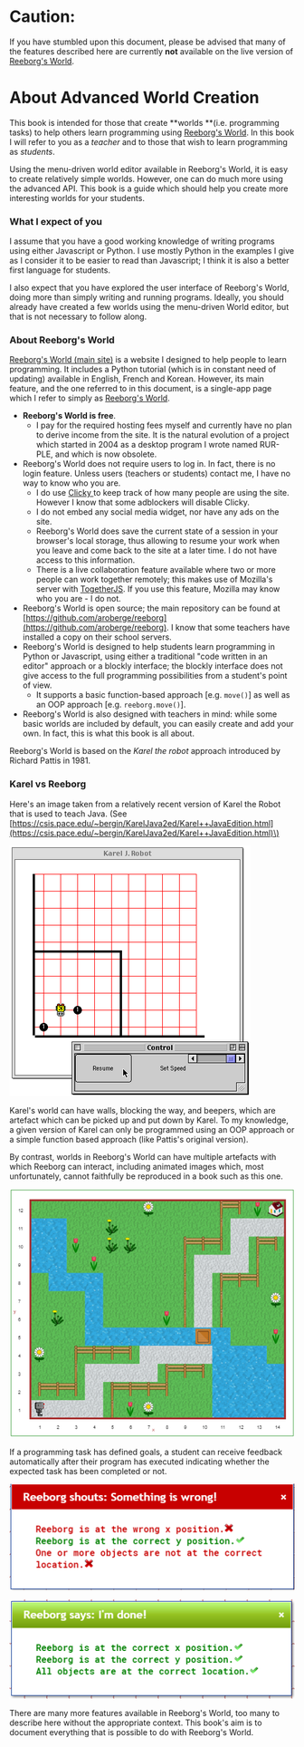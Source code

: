 # Caution:

If you have stumbled upon this document, please be advised that many of the features described here are currently **not** available on the live version of [Reeborg's World](http://reeborg.ca/reeborg.html).

# About Advanced World Creation

This book is intended for those that create **worlds **\(i.e. programming tasks\) to help others learn programming using [Reeborg's World](http://reeborg.ca/reeborg.html).  In this book I will refer to you as a _teacher_ and to those that wish to learn programming as _students_.

Using the menu-driven world editor available in Reeborg's World, it is easy to create relatively simple worlds.  However, one can do much more using the advanced API. This book is a guide which should help you create more interesting worlds for your students.

### What I expect of you

I assume that you have a good working knowledge of writing programs using either Javascript or Python. I use mostly Python in the examples I give as I consider it to be easier to read than Javascript; I think it is also a better first language for students.

I also expect that you have explored the user interface of Reeborg's World, doing more than simply writing and running programs. Ideally, you should already have created a few worlds using the menu-driven World editor, but that is not necessary to follow along.

### About Reeborg's World

[Reeborg's World \(main site\)](http://reeborg.ca) is a website I designed to help people to learn programming. It includes a Python tutorial \(which is in constant need of updating\) available in English, French and Korean. However, its main feature, and the one referred to in this document, is a single-app page which I refer to simply as [Reeborg's World](http://reeborg.ca/reeborg.html).

* **Reeborg's World is free**.
  * I pay for the required hosting fees myself and currently have no plan to derive income from the site.  It is the natural evolution of a project which started in 2004 as a desktop program I wrote named RUR-PLE, and which is now obsolete.
* Reeborg's World does not require users to log in.  In fact, there is no login feature.  Unless users \(teachers or students\) contact me, I have no way to know who you are.  
  * I do use [Clicky ](https://clicky.com/)to keep track of how many people are using the site. However I know that some adblockers will disable Clicky. 
  * I do not embed any social media widget, nor have any ads on the site.
  * Reeborg's World does save the current state of a session in your browser's local storage, thus allowing to resume your work when you leave and come back to the site at a later time. I do not have access to this information.
  * There is a live collaboration feature available where two or more people can work together remotely; this makes use of Mozilla's server with [TogetherJS](https://togetherjs.com/). If you use this feature, Mozilla may know who you are - I do not.
* Reeborg's World is open source; the main repository can be found at [https://github.com/aroberge/reeborg](https://github.com/aroberge/reeborg).  I know that some teachers have installed a copy on their school servers.
* Reeborg's World is designed to help students learn programming in Python or Javascript, using either a traditional "code written in an editor" approach or a blockly interface; the blockly interface does not give access to the full programming possibilities from a student's point of view.
  * It supports a basic function-based approach \[e.g. `move()`\] as well as an OOP approach \[e.g. `reeborg.move()`\]. 
* Reeborg's World is also designed with teachers in mind: while some basic worlds are included by default, you can easily create and add your own. In fact, this is what this book is all about.

Reeborg's World is based on the _Karel the robot_ approach introduced by Richard Pattis in 1981.

### Karel vs Reeborg

Here's an image taken from a relatively recent version of Karel the Robot that is used to teach Java. \(See [https://csis.pace.edu/~bergin/KarelJava2ed/Karel++JavaEdition.html](https://csis.pace.edu/~bergin/KarelJava2ed/Karel++JavaEdition.html)\)

![](/assets/kjr2.gif)

Karel's world can have walls, blocking the way, and beepers, which are artefact which can be picked up and put down by Karel. To my knowledge, a given version of Karel can only be programmed using an OOP approach or a simple function based approach \(like Pattis's original version\).

By contrast, worlds in Reeborg's World can have multiple artefacts with which Reeborg can interact, including animated images which, most unfortunately, cannot faithfully be reproduced in a book such as this one.

![](/assets/nice_path.png)

If a programming task has defined goals, a student can receive feedback automatically after their program has executed indicating whether the expected task has been completed or not.

![](/assets/bad_result.png)

![](/assets/good_result.png)

There are many more features available in Reeborg's World, too many to describe here without the appropriate context. This book's aim is to document everything that is possible to do with Reeborg's World.

